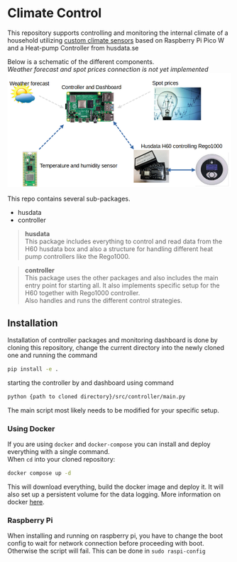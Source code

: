 # Climate Control
This repository supports controlling and monitoring the internal climate of a household utilizing [custom climate sensors](./measurement_device/README.md) based on Raspberry Pi Pico W and a Heat-pump Controller from husdata.se

Below is a schematic of the different components.  
*Weather forecast and spot prices connection is not yet implemented*
![](./attachments/schematics.PNG)

This repo contains several sub-packages.
- husdata 
- controller

> **husdata**  
> This package includes everything to control and read data from the H60 husdata box and also a structure for handling different heat pump controllers like the Rego1000.  

> **controller**  
> This package uses the other packages and also includes the main entry point for starting all. It also implements specific setup for the H60 together with Rego1000 controller.  
> Also handles and runs the different control strategies. 

## Installation
Installation of controller packages and monitoring dashboard is done by cloning this repository, change the current directory into the newly cloned one and running the command
```sh
pip install -e .
```
starting the controller by and dashboard using command
```sh
python {path to cloned directory}/src/controller/main.py
```
The main script most likely needs to be modified for your specific setup.

### Using Docker
If you are using `docker` and `docker-compose` you can install and deploy everything with a single command.  
When `cd` into your cloned repository: 
```bash
docker compose up -d
```
This will download everything, build the docker image and deploy it. It will also set up a persistent volume for the data logging.
More information on docker [here](https://www.docker.com/).

### Raspberry Pi
When installing and running on raspberry pi, you have to change the boot config to wait for network connection before proceeding with boot. Otherwise the script will fail. This can be done in `sudo raspi-config`

